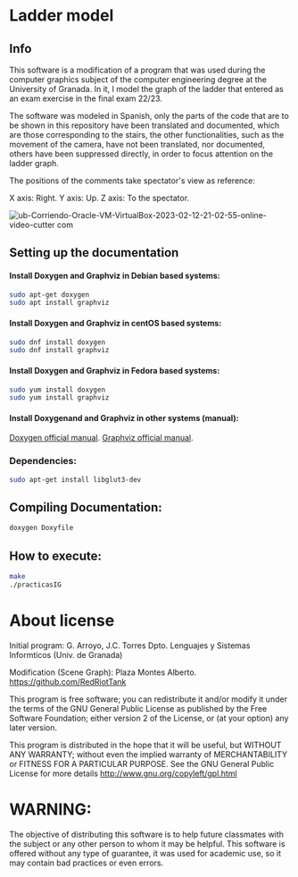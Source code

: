 #  Ladder model

## Info

This software is a modification of a program that was used during the computer graphics subject of the computer engineering degree at the University of Granada. In it, I model the graph of the ladder that entered as an exam exercise in the final exam 22/23.

The software was modeled in Spanish, only the parts of the code that are to be shown in this repository have been translated and documented, which are those corresponding to the stairs, the other functionalities, such as the movement of the camera, have not been translated, nor documented, others have been suppressed directly, in order to focus attention on the ladder graph.

The positions of the comments take spectator's view as reference:

  X axis: Right.
  Y axis: Up.
  Z axis: To the spectator.


![ub-_Corriendo_-Oracle-VM-VirtualBox-2023-02-12-21-02-55-_online-video-cutter com_](https://user-images.githubusercontent.com/64831934/218337137-dc7a174e-6ab6-431b-98d1-1fab6ca50986.gif)


## Setting up the documentation
#### Install Doxygen and Graphviz in Debian based systems:
```sh
sudo apt-get doxygen
sudo apt install graphviz
```

#### Install Doxygen and Graphviz in centOS based systems:
```sh
sudo dnf install doxygen
sudo dnf install graphviz
```
#### Install Doxygen and Graphviz in Fedora based systems:
```sh
sudo yum install doxygen
sudo yum install graphviz
```

#### Install Doxygenand and Graphviz in other systems (manual):
[Doxygen official manual](https://www.doxygen.nl/manual/install.html).
[Graphviz official manual](https://graphviz.org/download/).

### Dependencies:
```sh
sudo apt-get install libglut3-dev
```


## Compiling Documentation:
```sh
doxygen Doxyfile
```

## How to execute:
```sh
make
./practicasIG
```

# About license

  Initial program:
    G. Arroyo, J.C. Torres 
    Dpto. Lenguajes y Sistemas Informticos
    (Univ. de Granada)

  Modification (Scene Graph):
    Plaza Montes Alberto.
    https://github.com/RedRiotTank

 This program is free software; you can redistribute it and/or
 modify it under the terms of the GNU General Public License
 as published by the Free Software Foundation; either version 2
 of the License, or (at your option) any later version.

 This program is distributed in the hope that it will be useful,
 but WITHOUT ANY WARRANTY; without even the implied warranty of
 MERCHANTABILITY or FITNESS FOR A PARTICULAR PURPOSE.  See the
 GNU General Public License for more details 
 http://www.gnu.org/copyleft/gpl.html

 # WARNING: 
 The objective of distributing this software is to help future classmates with the subject or any other person to whom it may be helpful. This software is offered without any type of guarantee, it was used for academic use, so it may contain bad practices or even errors.
